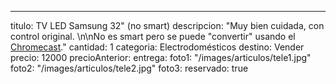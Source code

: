 ---
titulo: TV LED Samsung 32" (no smart)
descripcion: "Muy bien cuidada, con control original. \n\nNo es smart pero se puede
  \"convertir\" usando el [Chromecast](/articulos/chromecast-1ra-generación-full-hd)."
cantidad: 1
categoria: Electrodomésticos
destino: Vender
precio: 12000
precioAnterior:
entrega:
foto1: "/images/articulos/tele1.jpg"
foto2: "/images/articulos/tele2.jpg"
foto3:
reservado: true
